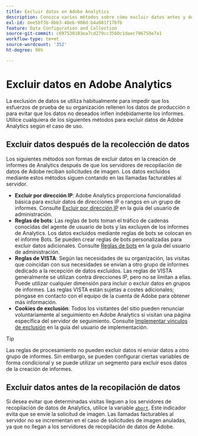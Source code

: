 ```yaml
---
title: Excluir datos en Adobe Analytics
description: Conozca varios métodos sobre cómo excluir datos antes y después de la recopilación de datos.
exl-id: dee5bf3b-8bb3-48eb-908d-b4a981f17bfb
feature: Data Configuration and Collection
source-git-commit: c697530103ea7cd279cc3560c1daec796759e7a1
workflow-type: tm+mt
source-wordcount: '352'
ht-degree: 96%

---
```


# Excluir datos en Adobe Analytics

La exclusión de datos se utiliza habitualmente para impedir que los esfuerzos de prueba de su organización rellenen los datos de producción o para evitar que los datos no deseados inflen indebidamente los informes. Utilice cualquiera de los siguientes métodos para excluir datos de Adobe Analytics según el caso de uso.

## Excluir datos después de la recolección de datos

Los siguientes métodos son formas de excluir datos en la creación de informes de Analytics después de que los servidores de recopilación de datos de Adobe reciban solicitudes de imagen. Los datos excluidos mediante estos métodos siguen contando en las llamadas facturables al servidor.

* **Excluir por dirección IP**: Adobe Analytics proporciona funcionalidad básica para excluir datos de direcciones IP o rangos en un grupo de informes. Consulte [Excluir por dirección IP](/help/admin/admin/exclude-ip.md) en la guía del usuario de administración.
* **Reglas de bots**: Las reglas de bots toman el tráfico de cadenas conocidas del agente de usuario de bots y las excluyen de los informes de Analytics. Los datos excluidos mediante reglas de bots se colocan en el informe Bots. Se pueden crear reglas de bots personalizadas para excluir datos adicionales. Consulte [Reglas de bots](/help/admin/admin/c-manage-report-suites/c-edit-report-suites/general/bot-removal/bot-rules.md) en la guía del usuario de administración.
* **Reglas de VISTA**: Según las necesidades de su organización, las visitas que coincidan con sus necesidades se envían a otro grupo de informes dedicado a la recepción de datos excluidos. Las reglas de VISTA generalmente se utilizan contra direcciones IP, pero no se limitan a ellas. Puede utilizar cualquier dimensión para incluir o excluir datos en grupos de informes. Las reglas VISTA están sujetas a costes adicionales; póngase en contacto con el equipo de la cuenta de Adobe para obtener más información.
* **Cookies de exclusión**: Todos los visitantes del sitio pueden renunciar voluntariamente al seguimiento en Adobe Analytics si visitan una página específica del servidor de seguimiento. Consulte [Implementar vínculos de exclusión](/help/implement/js/opt-out.md) en la guía del usuario de implementación.

>[!TIP]
>
>Las reglas de procesamiento no pueden excluir datos ni enviar datos a otro grupo de informes. Sin embargo, se pueden configurar ciertas variables de forma condicional y se puede utilizar un segmento para excluir esos datos de la creación de informes.

## Excluir datos antes de la recopilación de datos

Si desea evitar que determinadas visitas lleguen a los servidores de recopilación de datos de Analytics, utilice la variable [`abort`](/help/implement/vars/config-vars/abort.md). Este indicador evita que se envíe la solicitud de imagen. Las llamadas facturables al servidor no se incrementan en el caso de solicitudes de imagen anuladas, ya que no llegan a los servidores de recopilación de datos de Adobe.
